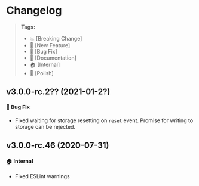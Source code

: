 Changelog
=========

> **Tags:**
> - :boom:       [Breaking Change]
> - :rocket:     [New Feature]
> - :bug:        [Bug Fix]
> - :memo:       [Documentation]
> - :house:      [Internal]
> - :nail_care:  [Polish]

## v3.0.0-rc.2?? (2021-01-2?)

#### :bug: Bug Fix

* Fixed waiting for storage resetting on `reset` event.
Promise for writing to storage can be rejected.

## v3.0.0-rc.46 (2020-07-31)

#### :house: Internal

* Fixed ESLint warnings
